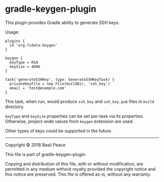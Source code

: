 gradle-keygen-plugin
====================

This plugin provides Gradle ability to generate SSH keys.

Usage:
```
plugins {
  id 'org.fidata.keygen'
}

keygen {
  keyType = RSA
  keySize = 4096
}

task('generateSSHKey', type: GenerateSSHKeyTask) {
  privateKeyFile = new File(buildDir, 'ssh_key')
  email = 'test@example.com'
}
```

This task, when run, would produce `ssh_key` and `ssh_key.pub` files
in `build` directory.

`keyType` and `keySize` properties can be set per-task via its properties.
Otherwise, project-wide values from `keygen` extension are used.





Other types of keys could be supported in the future.


------------------------------------------------------------------------
Copyright © 2018  Basil Peace

This file is part of gradle-keygen-plugin.

Copying and distribution of this file, with or without modification,
are permitted in any medium without royalty provided the copyright
notice and this notice are preserved.  This file is offered as-is,
without any warranty.
